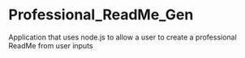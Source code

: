 # Professional_ReadMe_Gen
Application that uses node.js to allow a user to create a professional ReadMe from user inputs
